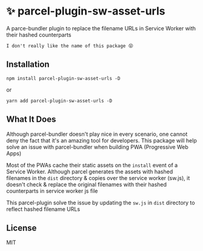 # ✨ parcel-plugin-sw-asset-urls

A parce-bundler plugin to replace the filename URLs in Service Worker with their hashed counterparts

    I don't really like the name of this package 😝

## Installation

`npm install parcel-plugin-sw-asset-urls -D`

or

`yarn add parcel-plugin-sw-asset-urls -D`

## What It Does

Although parcel-bundler doesn't play nice in every scenario, one cannot deny the fact that it's an amazing tool for developers. This package will help solve an issue with parcel-bundler when building PWA (Progressive Web Apps)

Most of the PWAs cache their static assets on the `install` event of a Service Worker. Although parcel generates the assets with hashed filenames in the `dist` directory & copies over the service worker (sw.js), it doesn't check & replace the original filenames with their hashed counterparts in service worker js file

This parcel-plugin solve the issue by updating the `sw.js` in `dist` directory to reflect hashed filename URLs

## License
MIT